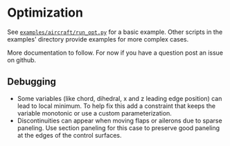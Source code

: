 # Optimization 

See [`examples/aircraft/run_opt.py`](https://github.com/joanibal/OptAVL/blob/master/examples/aircraft/run_opt.py) for a basic example. 
Other scripts in the examples' directory provide examples for more complex cases. 

More documentation to follow. 
For now if you have a question post an issue on github.  


## Debugging
-  Some variables (like chord, dihedral, x and z leading edge position) can lead to local minimum. 
   To help fix this add a constraint that keeps the variable monotonic or use a custom parameterization.
- Discontinuities can appear when moving flaps or ailerons due to sparse paneling. Use section paneling for this case to preserve good paneling at the edges of the control surfaces.  